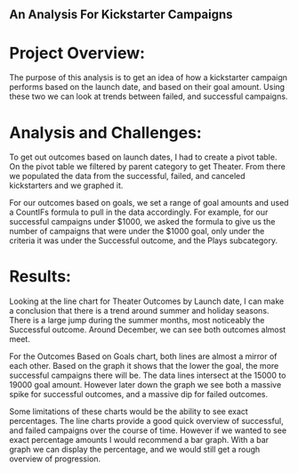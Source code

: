 ## An Analysis For Kickstarter Campaigns
# Project Overview: 
The purpose of this analysis is to get an idea of how a kickstarter campaign performs based on the launch date, and based on their goal amount. Using these two we can look at trends between failed, and successful campaigns.  

# Analysis and Challenges:
To get out outcomes based on launch dates, I had to create a pivot table. On the pivot table we filtered by parent category to get Theater. From there we populated the data from the successful, failed, and canceled kickstarters and we graphed it. 

For our outcomes based on goals, we set a range of goal amounts and used a CountIFs formula to pull in the data accordingly. For example, for our successful campaigns under $1000, we asked the formula to give us the number of campaigns that were under the $1000 goal, only under the criteria it was under the Successful outcome, and the Plays subcategory.

# Results: 
Looking at the line chart for Theater Outcomes by Launch date, I can make a conclusion that there is a trend around summer and holiday seasons. There is a large jump during the summer months, most noticeably the Successful outcome. Around December, we can see both outcomes almost meet. 

For the Outcomes Based on Goals chart, both lines are almost a mirror of each other. 
Based on the graph it shows that the lower the goal, the more successful campaigns there will be. The data lines intersect at the 15000 to 19000 goal amount. However later down the graph we see both a massive spike for successful outcomes, and a massive dip for failed outcomes. 

Some limitations of these charts would be the ability to see exact percentages. The line charts provide a good quick overview of successful, and failed campaigns over the course of time. However if we wanted to see exact percentage amounts I would recommend a bar graph. With a bar graph we can display the percentage, and we would still get a rough overview of progression. 
